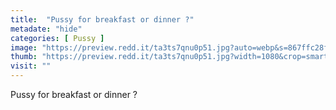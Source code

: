 ```yaml
---
title:  "Pussy for breakfast or dinner ?"
metadate: "hide"
categories: [ Pussy ]
image: "https://preview.redd.it/ta3ts7qnu0p51.jpg?auto=webp&s=867ffc28fa05ffad385f1afc68c53b130a085174"
thumb: "https://preview.redd.it/ta3ts7qnu0p51.jpg?width=1080&crop=smart&auto=webp&s=a35b47cd6edf019b3bd1ae5fcfa86c6d3e01c438"
visit: ""
---
```

Pussy for breakfast or dinner ?
